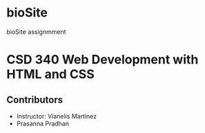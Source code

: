 # bioSite
bioSite assignmment

# CSD 340 Web Development with HTML and CSS

## Contributors
- Instructor: Vianelis Martinez
- Prasanna Pradhan